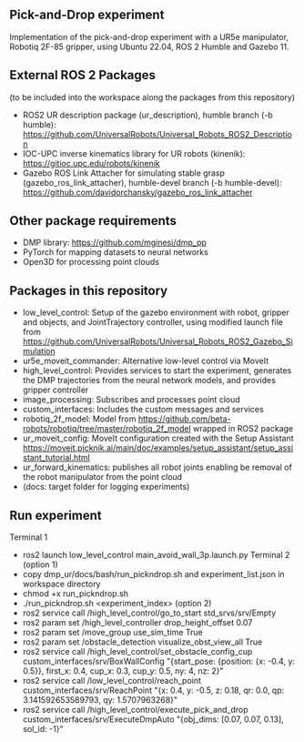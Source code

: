 ## Pick-and-Drop experiment
Implementation of the pick-and-drop experiment with a UR5e manipulator, Robotiq 2F-85 gripper, using Ubuntu 22.04, ROS 2 Humble and Gazebo 11.

## External ROS 2 Packages
(to be included into the workspace along the packages from this repository)
- ROS2 UR description package (ur_description), humble branch (-b humble): https://github.com/UniversalRobots/Universal_Robots_ROS2_Description
- IOC-UPC inverse kinematics library for UR robots (kinenik): https://gitioc.upc.edu/robots/kinenik
- Gazebo ROS Link Attacher for simulating stable grasp (gazebo_ros_link_attacher), humble-devel branch (-b humble-devel): https://github.com/davidorchansky/gazebo_ros_link_attacher

## Other package requirements
- DMP library: https://github.com/mginesi/dmp_pp
- PyTorch for mapping datasets to neural networks
- Open3D for processing point clouds

## Packages in this repository
- low_level_control: Setup of the gazebo environment with robot, gripper and objects, and JointTrajectory controller, using modified launch file from https://github.com/UniversalRobots/Universal_Robots_ROS2_Gazebo_Simulation
- ur5e_moveit_commander: Alternative low-level control via MoveIt
- high_level_control: Provides services to start the experiment, generates the DMP trajectories from the neural network models, and provides gripper controller
- image_processing: Subscribes and processes point cloud
- custom_interfaces: Includes the custom messages and services
- robotiq_2f_model: Model from https://github.com/beta-robots/robotiq/tree/master/robotiq_2f_model wrapped in ROS2 package
- ur_moveit_config: MoveIt configuration created with the Setup Assistant https://moveit.picknik.ai/main/doc/examples/setup_assistant/setup_assistant_tutorial.html
- ur_forward_kinematics: publishes all robot joints enabling be removal of the robot manipulator from the point cloud
- (docs: target folder for logging experiments)

## Run experiment
Terminal 1
- ros2 launch low_level_control main_avoid_wall_3p.launch.py
Terminal 2
(option 1)
- copy dmp_ur/docs/bash/run_pickndrop.sh and experiment_list.json in workspace directory
- chmod +x run_pickndrop.sh
- ./run_pickndrop.sh <experiment_index>
(option 2)
- ros2 service call /high_level_control/go_to_start std_srvs/srv/Empty
- ros2 param set /high_level_controller drop_height_offset 0.07
- ros2 param set /move_group use_sim_time True
- ros2 param set /obstacle_detection visualize_obst_view_all True
- ros2 service call /high_level_control/set_obstacle_config_cup custom_interfaces/srv/BoxWallConfig "{start_pose: {position: {x: -0.4, y: 0.5}}, first_x: 0.4, cup_x: 0.3, cup_y: 0.5, ny: 4, nz: 2}"
- ros2 service call /low_level_control/reach_point custom_interfaces/srv/ReachPoint "{x: 0.4, y: -0.5, z: 0.18, qr: 0.0, qp: 3.141592653589793, qy: 1.5707963268}"
- ros2 service call /high_level_control/execute_pick_and_drop custom_interfaces/srv/ExecuteDmpAuto "{obj_dims: [0.07, 0.07, 0.13], sol_id: -1}"
